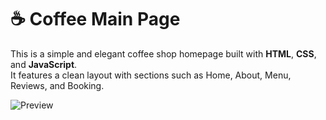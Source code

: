 # ☕ Coffee Main Page

This is a simple and elegant coffee shop homepage built with **HTML**, **CSS**, and **JavaScript**.  
It features a clean layout with sections such as Home, About, Menu, Reviews, and Booking.

![Preview](preview.png)
